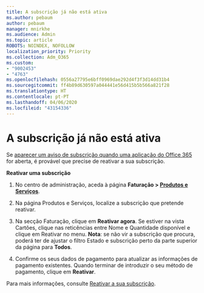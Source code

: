```yaml
---
title: A subscrição já não está ativa
ms.author: pebaum
author: pebaum
manager: mnirkhe
ms.audience: Admin
ms.topic: article
ROBOTS: NOINDEX, NOFOLLOW
localization_priority: Priority
ms.collection: Adm_O365
ms.custom:
- "9002453"
- "4763"
ms.openlocfilehash: 0556a27795e6bff0969dae292d4f3f3d14dd31b4
ms.sourcegitcommit: ff4b89d630597a044441e56d415b5b566a821f28
ms.translationtype: HT
ms.contentlocale: pt-PT
ms.lasthandoff: 04/06/2020
ms.locfileid: "43154336"
---
```

# <a name="subscription-no-longer-active"></a>A subscrição já não está ativa

Se [aparecer um aviso de subscrição quando uma aplicação do Office 365](https://support.office.com/article/A-subscription-notice-appears-when-I-open-an-Office-365-application-4CABE32C-F594-4C0E-9191-3D3ADE10CCEB) for aberta, é provável que precise de reativar a sua subscrição.

**Reativar uma subscrição**

1. No centro de administração, aceda à página **Faturação > [ Produtos e Serviços](https://go.microsoft.com/fwlink/p/?linkid=842054)**.

2. Na página Produtos e Serviços, localize a subscrição que pretende reativar.

3. Na secção Faturação, clique em **Reativar agora**.  Se estiver na vista Cartões, clique nas reticências entre Nome e Quantidade disponível e clique em Reativar no menu. **Nota**: se não vir a subscrição que procura, poderá ter de ajustar o filtro Estado e subscrição perto da parte superior da página para **Todos**.

4. Confirme os seus dados de pagamento para atualizar as informações de pagamento existentes. Quando terminar de introduzir o seu método de pagamento, clique em **Reativar**.

Para mais informações, consulte [Reativar a sua subscrição](https://docs.microsoft.com/office365/admin/subscriptions-and-billing/reactivate-your-subscription). 
